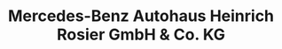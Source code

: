 ---
title: "Mercedes-Benz Autohaus Heinrich Rosier GmbH & Co. KG"
url: /paderborn/mercedes-benz-autohaus-heinrich-rosier-gmbh-und-co-kg/
shop: Autohaus
---